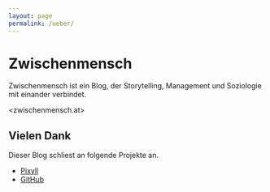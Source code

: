 ```yaml
---
layout: page
permalink: /ueber/
---
```


# Zwischenmensch

  Zwischenmensch ist ein Blog, der Storytelling, Management und Soziologie mit einander verbindet.

  <zwischenmensch.at>

## Vielen Dank

  Dieser Blog schliest an folgende Projekte an.

* [Pixyll](http://pixyll.com)
* [GitHub](http://github.com)
